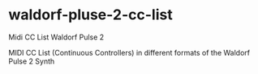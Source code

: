 # waldorf-pluse-2-cc-list
Midi CC List Waldorf Pulse 2

MIDI CC List (Continuous Controllers) in different formats of the Waldorf Pulse 2 Synth

